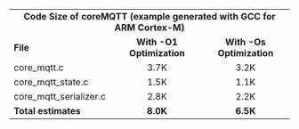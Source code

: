 <table>
    <tr>
        <td colspan="3"><center><b>Code Size of coreMQTT (example generated with GCC for ARM Cortex-M)</b></center></td>
    </tr>
    <tr>
        <td><b>File</b></td>
        <td><b><center>With -O1 Optimization</center></b></td>
        <td><b><center>With -Os Optimization</center></b></td>
    </tr>
    <tr>
        <td>core_mqtt.c</td>
        <td><center>3.7K</center></td>
        <td><center>3.2K</center></td>
    </tr>
    <tr>
        <td>core_mqtt_state.c</td>
        <td><center>1.5K</center></td>
        <td><center>1.1K</center></td>
    </tr>
    <tr>
        <td>core_mqtt_serializer.c</td>
        <td><center>2.8K</center></td>
        <td><center>2.2K</center></td>
    </tr>
    <tr>
        <td><b>Total estimates</b></td>
        <td><b><center>8.0K</center></b></td>
        <td><b><center>6.5K</center></b></td>
    </tr>
</table>
